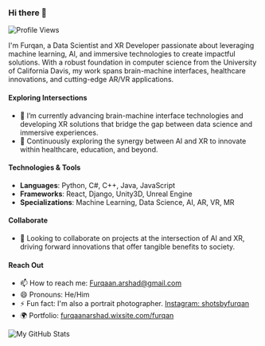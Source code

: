 ### Hi there 👋

![Profile Views](https://komarev.com/ghpvc/?username=furqan1pk&label=Profile%20views&color=0e75b6&style=flat)

I'm Furqan, a Data Scientist and XR Developer passionate about leveraging machine learning, AI, and immersive technologies to create impactful solutions. With a robust foundation in computer science from the University of California Davis, my work spans brain-machine interfaces, healthcare innovations, and cutting-edge AR/VR applications.

#### Exploring Intersections

- 🔭 I’m currently advancing brain-machine interface technologies and developing XR solutions that bridge the gap between data science and immersive experiences.
- 🌱 Continuously exploring the synergy between AI and XR to innovate within healthcare, education, and beyond.

#### Technologies & Tools

- **Languages**: Python, C#, C++, Java, JavaScript
- **Frameworks**: React, Django, Unity3D, Unreal Engine
- **Specializations**: Machine Learning, Data Science, AI, AR, VR, MR

#### Collaborate

- 👯 Looking to collaborate on projects at the intersection of AI and XR, driving forward innovations that offer tangible benefits to society.

#### Reach Out

- 📫 How to reach me: Furqaan.arshad@gmail.com
- 😄 Pronouns: He/Him
- ⚡ Fun fact: I'm also a portrait photographer. [Instagram: shotsbyfurqan](https://www.instagram.com/shotsbyfurqan)
- 🌍 Portfolio: [furqaanarshad.wixsite.com/furqan](https://furqaanarshad.wixsite.com/furqan)

![My GitHub Stats](https://github-readme-streak-stats.herokuapp.com?user=furqan1pk&date_format=M%20j%5B%2C%20Y%5D)
